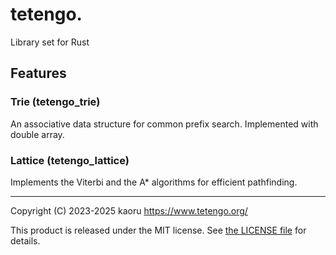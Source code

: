 tetengo.
========

Library set for Rust

Features
--------

### Trie (tetengo_trie)

An associative data structure for common prefix search.
Implemented with double array.

### Lattice (tetengo_lattice)

Implements the Viterbi and the A* algorithms for efficient pathfinding.

---

Copyright (C) 2023-2025 kaoru  <https://www.tetengo.org/>

This product is released under the MIT license.
See [the LICENSE
file](https://github.com/tetengo/tetengo.rs/blob/main/LICENSE) for details.

